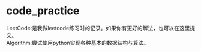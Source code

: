 # code_practice
LeetCode:是我做leetcode练习时的记录。如果你有更好的解法，也可以在这里提交。</br>
Algorithm:尝试使用python实现各种基本的数据结构与算法。</br>
